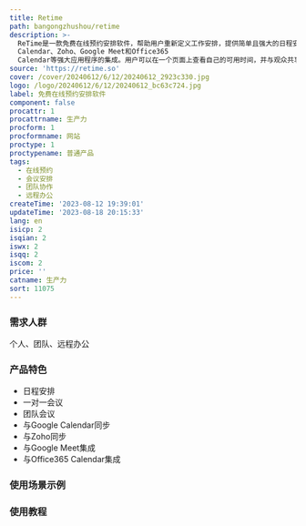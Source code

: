 ```yaml
---
title: Retime
path: bangongzhushou/retime
description: >-
  ReTime是一款免费在线预约安排软件，帮助用户重新定义工作安排，提供简单且强大的日程安排工具。通过定义自己的日程和与Google日历同步，用户可以与团队进行一对一或团队会议安排。ReTime还支持与Google
  Calendar、Zoho、Google Meet和Office365
  Calendar等强大应用程序的集成。用户可以在一个页面上查看自己的可用时间，并与观众共享。无需担心最后一刻的会议冲突。
source: 'https://retime.so'
cover: /cover/20240612/6/12/20240612_2923c330.jpg
logo: /logo/20240612/6/12/20240612_bc63c724.jpg
label: 免费在线预约安排软件
component: false
procattr: 1
procattrname: 生产力
procform: 1
procformname: 网站
proctype: 1
proctypename: 普通产品
tags:
  - 在线预约
  - 会议安排
  - 团队协作
  - 远程办公
createTime: '2023-08-12 19:39:01'
updateTime: '2023-08-18 20:15:33'
lang: en
isicp: 2
isqian: 2
iswx: 2
isqq: 2
iscom: 2
price: ''
catname: 生产力
sort: 11075
---
```




### 需求人群
个人、团队、远程办公

### 产品特色
- 日程安排
- 一对一会议
- 团队会议
- 与Google Calendar同步
- 与Zoho同步
- 与Google Meet集成
- 与Office365 Calendar集成

### 使用场景示例


### 使用教程


  
